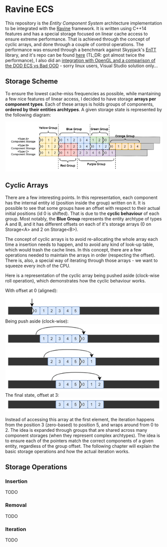 # Ravine ECS
This repository is the *Entity Component System* architecture implementation to be integrated with the [Ravine](https://github.com/gabriellanzer/Ravine) framework. It is written using C++14 features and has a special storage focused on linear cache access to ensure extreme performance. That is achieved through the concept of cyclic arrays, and done through a couple of control operations. The performance was ensured through a benchmark against Skypjack's [EnTT](https://github.com/skypjack/entt) library, and it's repo can be found [here](https://github.com/gabriellanzer/Ravine-ECS-Benchmark) (TL;DR: got almost twice the performance), I also did an [integration with OpenGL and a comparison of the DOD ECS vs Bad OOD](https://github.com/gabriellanzer/Ravine-ECS-Showdown) - sorry linux users, Visual Studio solution only...

## Storage Scheme 
To ensure the lowest cache-miss frequencies as possible, while mantaining a few nice features of linear access, I decided to have storage **arrays per component types**. Each of these arrays is holds groups of components, **ordered by their entities archtypes**. A given storage state is represented by the following diagram:

![Storage State Diagram](/images/groups_representation.png)


## Cyclic Arrays
There are a few interesting points. In this representation, each component has the internal entity id (position inside the group) written on it. It is possible to see that some groups have an offset with respect to their actual initial positions (id 0 is shifted). That is due to the **cyclic behaviour** of each group. Most notably, the **Blue Group** represents the entity archtype of types A and B, and it has different offsets on each of it's storage arrays (0 on Storage\<A> and 2 on Storage\<B>).

The concept of cyclic arrays is to avoid re-allocating the whole array each time a insertion needs to happen, and to avoid any kind of look-up table, which would trash the cache lines. In this concept, there are a few operations needed to maintain the arrays in order (respecting the offset). There is, also, a special way of iterating through those arrays - we want to squeeze every inch of the CPU.

Here is a representation of the cyclic array being pushed aside (clock-wise roll operation), which demonstrates how the cyclic behaviour works.

With offset at 0 (aligned):
![Cyclic Array 0](images/cyclic_array_0.png)
Being push aside (clock-wise):
![Cyclic Array 1](images/cyclic_array_1.png)
![Cyclic Array 2](images/cyclic_array_2.png)
![Cyclic Array 3](images/cyclic_array_3.png)
The final state, offset at 3:
![Cyclic Array 4](images/cyclic_array_4.png)

Instead of accessing this array at the first element, the iteration happens from the position 3 (zero-based) to position 5, and wraps around from 0 to 2. The idea is expanded through groups that are shared across many component storages (when they represent complex archtypes). The idea is to ensure each of the pointers match the correct components of a given entity, regardless of the group offset. The following chapter will explain the basic storage operations and how the actual iteration works.

## Storage Operations


### Insertion

TODO

### Removal

TODO

### Iteration

TODO